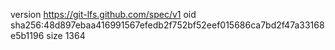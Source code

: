 version https://git-lfs.github.com/spec/v1
oid sha256:48d897ebaa416991567efedb2f752bf52eef015686ca7bd2f47a33168e5b1196
size 1364
